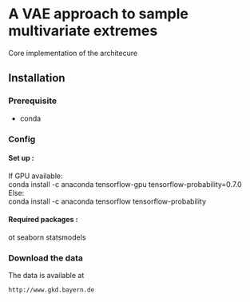 # A VAE approach to sample multivariate extremes
Core implementation of the architecure

## Installation
### Prerequisite
- conda

### Config 
#### Set up :
If GPU available:  
conda install -c anaconda tensorflow-gpu tensorflow-probability=0.7.0  
Else:  
conda install -c anaconda tensorflow tensorflow-probability
#### Required packages :
ot
seaborn
statsmodels

### Download the data
The data is available at
```
http://www.gkd.bayern.de
```
